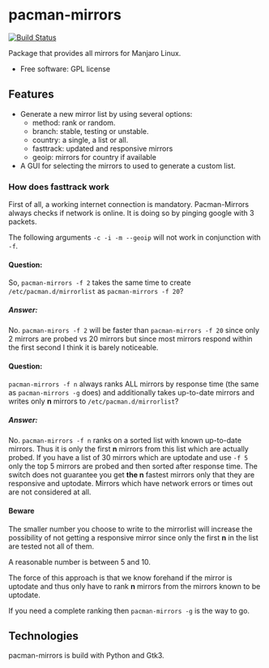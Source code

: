 # pacman-mirrors

[![Build Status](https://travis-ci.org/manjaro/pacman-mirrors.svg?branch=master)](https://travis-ci.org/manjaro/pacman-mirrors)

Package that provides all mirrors for Manjaro Linux.

- Free software: GPL license

## Features

- Generate a new mirror list by using several options:
    - method: rank or random.
    - branch: stable, testing or unstable.
    - country: a single, a list or all.
    - fasttrack: updated and responsive mirrors
    - geoip: mirrors for country if available
- A GUI for selecting the mirrors to used to generate a custom list.

### How does fasttrack work
First of all, a working internet connection is mandatory. Pacman-Mirrors always checks if network is online. It is doing so by pinging google with 3 packets.

The following arguments `-c -i -m --geoip` will not work in conjunction with `-f`. 
#### Question:
So, `pacman-mirrors -f 2` takes the same time to create `/etc/pacman.d/mirrorlist` as `pacman-mirrors -f 20`?
##### Answer:
No. `pacman-mirors -f 2` will be faster than `pacman-mirrors -f 20` since only 2 mirrors are probed vs 20 mirrors but since most mirrors respond within the first second I think it is barely noticeable.
#### Question:
`pacman-mirrors -f n` always ranks ALL mirrors by response time (the same as `pacman-mirrors -g` does) and additionally takes up-to-date mirrors and writes only **n** mirrors to `/etc/pacman.d/mirrorlist`?
##### Answer: 
No. `pacman-mirrors -f n` ranks on a sorted list with known up-to-date mirrors. Thus it is only the first **n** mirrors from this list which are actually probed. If you have a list of 30 mirrors which are uptodate and use `-f 5` only the top 5 mirrors are probed and then sorted after response time.
The switch does not guarantee you get **the n** fastest mirrors only that they are responsive and uptodate. Mirrors which have network errors or times out are not considered at all.
#### Beware
The smaller number you choose to write to the mirrorlist will increase the possibility of not getting a responsive mirror since only the first **n** in the list are tested not all of them.

A reasonable number is between 5 and 10.

The force of this approach is that we know forehand if the mirror is uptodate and thus only have to rank **n** mirrors from the mirrors known to be uptodate.

If you need a complete ranking then `pacman-mirrors -g` is the way to go.

## Technologies

pacman-mirrors is build with Python and Gtk3.
